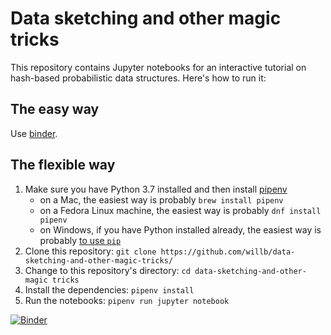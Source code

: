 # Data sketching and other magic tricks

This repository contains Jupyter notebooks for an interactive tutorial on hash-based probabilistic data structures.  Here's how to run it:

## The easy way

Use [binder](https://mybinder.org/v2/gh/willb/data-sketching-and-other-magic-tricks/master).

## The flexible way

1.  Make sure you have Python 3.7 installed and then install [pipenv](https://docs.pipenv.org/en/latest/)
    - on a Mac, the easiest way is probably `brew install pipenv`
    - on a Fedora Linux machine, the easiest way is probably `dnf install pipenv`
    - on Windows, if you have Python installed already, the easiest way is probably [to use `pip`](https://docs.pipenv.org/en/latest/install/#pragmatic-installation-of-pipenv)  
2.  Clone this repository:  `git clone https://github.com/willb/data-sketching-and-other-magic-tricks/`
3.  Change to this repository's directory:  `cd data-sketching-and-other-magic tricks`
4.  Install the dependencies:  `pipenv install`
5.  Run the notebooks:  `pipenv run jupyter notebook`

    
    
    
    
    

[![Binder](https://mybinder.org/badge_logo.svg)](https://mybinder.org/v2/gh/willb/data-sketching-and-other-magic-tricks/master)